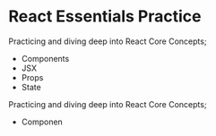# React Essentials Practice

Practicing and diving deep into React Core Concepts; 
- Components
- JSX
- Props
- State

Practicing and diving deep into React Core Concepts; 
- Componen

